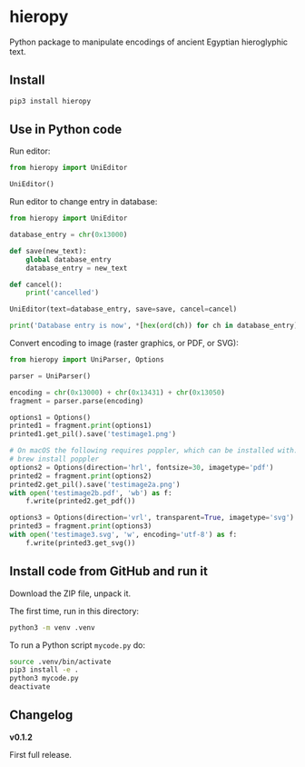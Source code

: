 # hieropy

Python package to manipulate encodings of ancient Egyptian hieroglyphic text.

## Install

```bash
pip3 install hieropy
```

## Use in Python code

Run editor:
```python
from hieropy import UniEditor

UniEditor()
```

Run editor to change entry in database:
```python
from hieropy import UniEditor

database_entry = chr(0x13000)

def save(new_text):
    global database_entry
    database_entry = new_text

def cancel():
    print('cancelled')

UniEditor(text=database_entry, save=save, cancel=cancel)

print('Database entry is now', *[hex(ord(ch)) for ch in database_entry])
```

Convert encoding to image (raster graphics, or PDF, or SVG):
```python
from hieropy import UniParser, Options

parser = UniParser()

encoding = chr(0x13000) + chr(0x13431) + chr(0x13050)
fragment = parser.parse(encoding)

options1 = Options()
printed1 = fragment.print(options1)
printed1.get_pil().save('testimage1.png')

# On macOS the following requires poppler, which can be installed with:
# brew install poppler
options2 = Options(direction='hrl', fontsize=30, imagetype='pdf')
printed2 = fragment.print(options2)
printed2.get_pil().save('testimage2a.png')
with open('testimage2b.pdf', 'wb') as f:
    f.write(printed2.get_pdf())

options3 = Options(direction='vrl', transparent=True, imagetype='svg')
printed3 = fragment.print(options3)
with open('testimage3.svg', 'w', encoding='utf-8') as f:
    f.write(printed3.get_svg())
```

## Install code from GitHub and run it

Download the ZIP file, unpack it.

The first time, run in this directory:
```bash
python3 -m venv .venv
```

To run a Python script `mycode.py` do:
```bash
source .venv/bin/activate
pip3 install -e .
python3 mycode.py
deactivate
```

## Changelog
**v0.1.2**

First full release.
